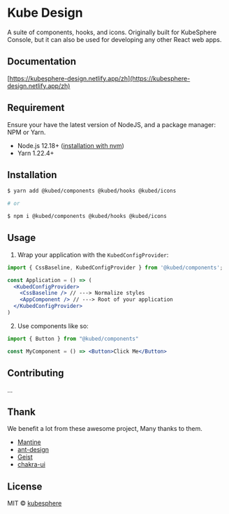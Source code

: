 # Kube Design

A suite of components, hooks, and icons. Originally built for KubeSphere Console, but it can also be used for developing any other React web apps.

## Documentation

[https://kubesphere-design.netlify.app/zh](https://kubesphere-design.netlify.app/zh)

## Requirement

Ensure your have the latest version of NodeJS, and a package manager: NPM or Yarn.

- Node.js 12.18+ ([installation with nvm](https://github.com/creationix/nvm#usage))
- Yarn 1.22.4+

## Installation

```sh
$ yarn add @kubed/components @kubed/hooks @kubed/icons

# or

$ npm i @kubed/components @kubed/hooks @kubed/icons
```

## Usage

1. Wrap your application with the `KubedConfigProvider`:

```jsx
import { CssBaseline, KubedConfigProvider } from '@kubed/components';

const Application = () => (
  <KubedConfigProvider>
    <CssBaseline /> // ---> Normalize styles
    <AppComponent /> // ---> Root of your application
  </KubedConfigProvider>
)
```

2. Use components like so:

```jsx
import { Button } from "@kubed/components"

const MyComponent = () => <Button>Click Me</Button>
```

## Contributing

...

## Thank

We benefit a lot from these awesome project, Many thanks to them.

- [Mantine](https://github.com/mantinedev/mantine)
- [ant-design](https://github.com/ant-design/ant-design/)
- [Geist](https://github.com/geist-org/react)
- [chakra-ui](https://github.com/chakra-ui/chakra-ui/)

## License

MIT © [kubesphere](https://github.com/kubesphere)
